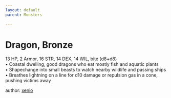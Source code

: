 ```yaml
---
layout: default
parent: Monsters 
   
--- 
```

# Dragon, Bronze
13 HP, 2 Armor, 16 STR, 14 DEX, 14 WIL, bite (d8+d8)  
• Coastal dwelling, good dragons who eat mostly fish and aquatic plants  
• Shapechange into small beasts to watch nearby wildlife and passing ships  
• Breathes lightning on a line for d10 damage or repulsion gas in a cone, pushing victims away  




author: [xenio](https://xenioinabottle.blogspot.com/2021/02/classic-monsters-for-cairnito-part-1.html) 


